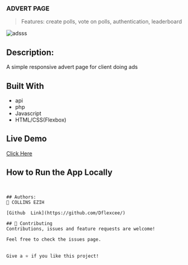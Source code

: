 ### ADVERT PAGE 
> Features: create polls, vote on polls, authentication, leaderboard

![adsss](https://github.com/Dflexcee/FLEXTECH-ADVERT-PAGE/assets/53564831/1e1c6978-6718-4b2c-a39c-d8652e5188ee)

## Description:
A simple responsive advert page for client doing ads

## Built With
- api
- php
- Javascript
- HTML/CSS(Flexbox)

## Live Demo
[Click Here](https://flexceetech.com)

## How to Run the App Locally
```


## Authors:
👤 COLLINS EZIH

[Github  Link](https://github.com/Dflexcee/)

## 🤝 Contributing
Contributions, issues and feature requests are welcome!

Feel free to check the issues page.


Give a ⭐️ if you like this project!
